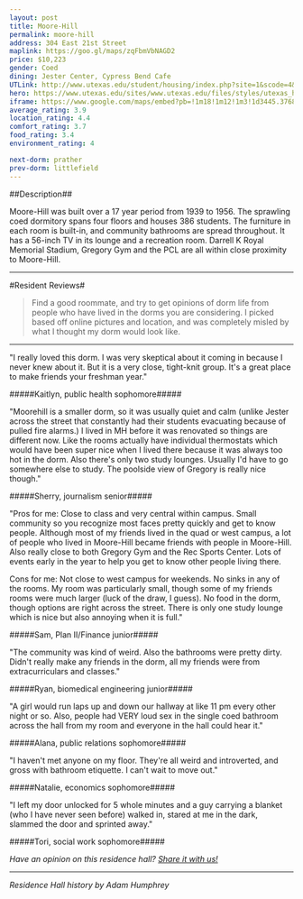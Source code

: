 ```yaml
---
layout: post
title: Moore-Hill
permalink: moore-hill
address: 304 East 21st Street
maplink: https://goo.gl/maps/zqFbmVbNAGD2
price: $10,223
gender: Coed
dining: Jester Center, Cypress Bend Cafe
UTLink: http://www.utexas.edu/student/housing/index.php?site=1&scode=4&id=131
hero: https://www.utexas.edu/sites/www.utexas.edu/files/styles/utexas_hero_photo_image/public/hero-photos/maincampus_hero.jpg?itok=i1E3qQY4
iframe: https://www.google.com/maps/embed?pb=!1m18!1m12!1m3!1d3445.376889030476!2d-97.73796078487021!3d30.283330514202806!2m3!1f0!2f0!3f0!3m2!1i1024!2i768!4f13.1!3m3!1m2!1s0x8644b59bf30ff859%3A0x51c260c952c433c!2sMoore-Hill+Dormitory!5e0!3m2!1sen!2sus!4v1462318191744
average_rating: 3.9
location_rating: 4.4
comfort_rating: 3.7
food_rating: 3.4
environment_rating: 4

next-dorm: prather
prev-dorm: littlefield
---
```


##Description##

Moore-Hill was built over a 17 year period from 1939 to 1956. The sprawling coed dormitory spans four floors and houses 386 students. The furniture in each room is built-in, and community bathrooms are spread throughout. It has a 56-inch TV in its lounge and a recreation room. Darrell K Royal Memorial Stadium, Gregory Gym and the PCL are all within close proximity to Moore-Hill.

---

#Resident Reviews#

> Find a good roommate, and try to get opinions of dorm life from people who have lived in the dorms you are considering. I picked based off online pictures and location, and was completely misled by what I thought my dorm would look like.

---

"I really loved this dorm. I was very skeptical about it coming in because I never knew about it. But it is a very close, tight-knit group. It's a great place to make friends your freshman year." 

#####Kaitlyn, public health sophomore#####

"Moorehill is a smaller dorm, so it was usually quiet and calm (unlike Jester across the street that constantly had their students evacuating because of pulled fire alarms.) I lived in MH before it was renovated so things are different now. Like the rooms actually have individual thermostats which would have been super nice when I lived there because it was always too hot in the dorm. Also there's only two study lounges. Usually I'd have to go somewhere else to study. The poolside view of Gregory is really nice though."

#####Sherry, journalism senior#####

"Pros for me: Close to class and very central within campus. Small community so you recognize most faces pretty quickly and get to know people. Although most of my friends lived in the quad or west campus, a lot of people who lived in Moore-Hill became friends with people in Moore-Hill. Also really close to both Gregory Gym and the Rec Sports Center. Lots of events early in the year to help you get to know other people living there.
 
 Cons for me: Not close to west campus for weekends. No sinks in any of the rooms. My room was particularly small, though some of my friends rooms were much larger (luck of the draw, I guess). No food in the dorm, though options are right across the street. There is only one study lounge which is nice but also annoying when it is full."

#####Sam, Plan II/Finance junior#####

"The community was kind of weird. Also the bathrooms were pretty dirty. Didn't really make any friends in the dorm, all my friends were from extracurriculars and classes."

#####Ryan, biomedical engineering junior#####

"A girl would run laps up and down our hallway at like 11 pm every other night or so. Also, people had VERY loud sex in the single coed bathroom across the hall from my room and everyone in the hall could hear it."

#####Alana, public relations sophomore#####

"I haven't met anyone on my floor. They're all weird and introverted, and gross with bathroom etiquette. I can't wait to move out."

#####Natalie, economics sophomore#####

"I left my door unlocked for 5 whole minutes and a guy carrying a blanket (who I have never seen before) walked in, stared at me in the dark, slammed the door and sprinted away."

#####Tori, social work sophomore#####

_Have an opinion on this residence hall? [Share it with us!](https://goo.gl/forms/2FQQ17t7YAfFhlZT2)_

---

_Residence Hall history by Adam Humphrey_
